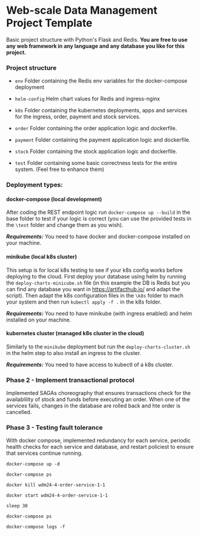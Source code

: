 # Web-scale Data Management Project Template

Basic project structure with Python's Flask and Redis.
**You are free to use any web framework in any language and any database you like for this project.**

### Project structure

-   `env`
    Folder containing the Redis env variables for the docker-compose deployment
-   `helm-config`
    Helm chart values for Redis and ingress-nginx
-   `k8s`
    Folder containing the kubernetes deployments, apps and services for the ingress, order, payment and stock services.
-   `order`
    Folder containing the order application logic and dockerfile.
-   `payment`
    Folder containing the payment application logic and dockerfile.

-   `stock`
    Folder containing the stock application logic and dockerfile.

-   `test`
    Folder containing some basic correctness tests for the entire system. (Feel free to enhance them)

### Deployment types:

#### docker-compose (local development)

After coding the REST endpoint logic run `docker-compose up --build` in the base folder to test if your logic is correct
(you can use the provided tests in the `\test` folder and change them as you wish).

**_Requirements:_** You need to have docker and docker-compose installed on your machine.

#### minikube (local k8s cluster)

This setup is for local k8s testing to see if your k8s config works before deploying to the cloud.
First deploy your database using helm by running the `deploy-charts-minicube.sh` file (in this example the DB is Redis
but you can find any database you want in https://artifacthub.io/ and adapt the script). Then adapt the k8s configuration files in the
`\k8s` folder to mach your system and then run `kubectl apply -f .` in the k8s folder.

**_Requirements:_** You need to have minikube (with ingress enabled) and helm installed on your machine.

#### kubernetes cluster (managed k8s cluster in the cloud)

Similarly to the `minikube` deployment but run the `deploy-charts-cluster.sh` in the helm step to also install an ingress to the cluster.

**_Requirements:_** You need to have access to kubectl of a k8s cluster.

### Phase 2 - Implement transactional protocol
Implemented SAGAs choreography that ensures transactions check for the availablility of stock and funds before executing an order. When one of the services fails, changes in the database are rolled back and hte order is cancelled.

### Phase 3 - Testing fault tolerance
With docker compose, implemented redundancy for each service, periodic health checks for each service and database, and restart policiest to ensure that services continue running.

`docker-compose up -d`

`docker-compose ps`

`docker kill wdm24-4-order-service-1-1`

`docker start wdm24-4-order-service-1-1`

`sleep 30`

`docker-compose ps`

`docker-compose logs -f`
